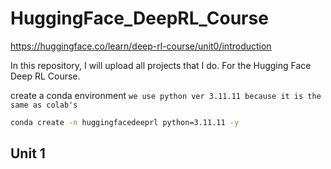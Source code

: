 # HuggingFace_DeepRL_Course
https://huggingface.co/learn/deep-rl-course/unit0/introduction

In this repository, I will upload all projects that I do. For the Hugging Face Deep RL Course.

create a conda environment `we use python ver 3.11.11 because it is the same as colab's`
```bash
conda create -n huggingfacedeeprl python=3.11.11 -y
```

## Unit 1

